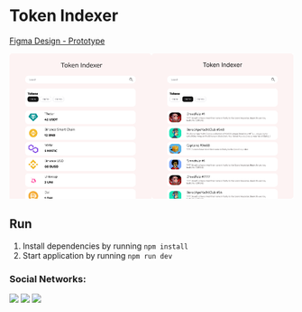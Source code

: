 # Token Indexer

[Figma Design - Prototype](https://www.figma.com/file/cQX1sBfMwsI4W0RRHo9n91/Token-Indexer?node-id=0%3A1&t=yT2m4IAiRKL12gex-1)

<img style="margin-left: auto; margin-right: auto;width: 50%; float: left;" src="./img/ERC20.png">
<img style="margin-left: auto; margin-right: auto;width: 50%;" src="./img/ERC721.png">

## Run

1. Install dependencies by running `npm install`
2. Start application by running `npm run dev`


### Social Networks:

<p>
  <a href="https://www.linkedin.com/in/1xahmed/"><img src="https://img.shields.io/badge/LinkedIn-0077B5?style=for-the-badge&logo=linkedin&logoColor=white"></a>
  <a href="https://twitter.com/1xahmedali"><img src="https://img.shields.io/badge/Twitter-1DA1F2?style=for-the-badge&logo=twitter&logoColor=white"></a>
  <a href="https://github.com/1xahmed"><img src="https://img.shields.io/badge/GitHub-100000?style=for-the-badge&logo=github&logoColor=white"></a>
</p>


